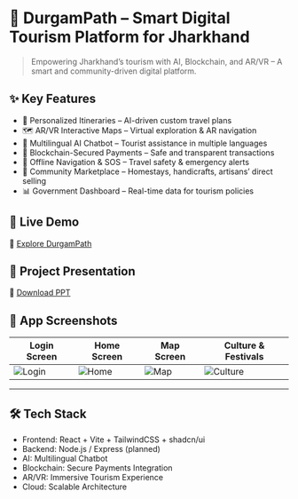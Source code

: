 # 🌿 DurgamPath – Smart Digital Tourism Platform for Jharkhand  

> Empowering Jharkhand’s tourism with AI, Blockchain, and AR/VR – A smart and community-driven digital platform.  


## ✨ Key Features  

- 🎯 Personalized Itineraries – AI-driven custom travel plans  
- 🗺️ AR/VR Interactive Maps – Virtual exploration & AR navigation  
- 💬 Multilingual AI Chatbot – Tourist assistance in multiple languages  
- 🔐 Blockchain-Secured Payments – Safe and transparent transactions  
- 📡 Offline Navigation & SOS – Travel safety & emergency alerts  
- 🏡 Community Marketplace – Homestays, handicrafts, artisans’ direct selling  
- 📊 Government Dashboard – Real-time data for tourism policies  


## 🚀 Live Demo  

🔗 [Explore DurgamPath](https://jharkhand-tourism-app.lovable.app/)  


## 📑 Project Presentation  

📂 [Download PPT](https://github.com/username/jharkhand-tourism-app/raw/main/TourismApp_Presentation.pptx)  


## 📱 App Screenshots  

| Login Screen | Home Screen | Map Screen | Culture & Festivals |  
|--------------|-------------|------------|---------------------|  
| ![Login](./assets/login.png) | ![Home](./assets/home.png) | ![Map](./assets/map.png) | ![Culture](./assets/culture.png) |  

---

## 🛠️ Tech Stack  

- Frontend: React + Vite + TailwindCSS + shadcn/ui  
- Backend: Node.js / Express (planned)  
- AI: Multilingual Chatbot  
- Blockchain: Secure Payments Integration  
- AR/VR: Immersive Tourism Experience  
- Cloud: Scalable Architecture  


